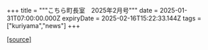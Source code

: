 +++
title = """こちら町長室　2025年2月号"""
date = 2025-01-31T07:00:00.000Z
expiryDate = 2025-02-16T15:22:33.144Z
tags = ["kuriyama","news"]
+++


[[source]](https://www.town.kuriyama.hokkaido.jp/site/mayor/30275.html)
